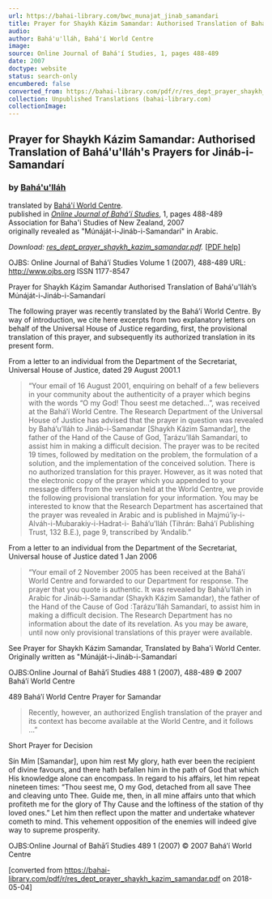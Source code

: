 ```yaml
---
url: https://bahai-library.com/bwc_munajat_jinab_samandari
title: Prayer for Shaykh Kázim Samandar: Authorised Translation of Bahá'u'lláh's Prayers for Jináb-i-Samandarí
audio: 
author: Bahá'u'lláh, Bahá'í World Centre
image: 
source: Online Journal of Bahá'í Studies, 1, pages 488-489
date: 2007
doctype: website
status: search-only
encumbered: false
converted_from: https://bahai-library.com/pdf/r/res_dept_prayer_shaykh_kazim_samandar.pdf
collection: Unpublished Translations (bahai-library.com)
collectionImage: 
---
```



## Prayer for Shaykh Kázim Samandar: Authorised Translation of Bahá'u'lláh's Prayers for Jináb-i-Samandarí

### by [Bahá'u'lláh](https://bahai-library.com/author/Bahá'u'lláh)

translated by [Bahá'í World Centre](https://bahai-library.com/author/Bahá'í%20World%20Centre).  
published in [_Online Journal of Bahá'í Studies_](https://bahai-library.com/series/OJBS), 1, pages 488-489  
Association for Baha'i Studies of New Zealand, 2007  
originally revealed as "Múnáját-i-Jináb-i-Samandarí" in Arabic.


_Download: [res\_dept\_prayer\_shaykh\_kazim_samandar.pdf](https://bahai-library.com/pdf/r/res_dept_prayer_shaykh_kazim_samandar.pdf)._ \[[PDF help](https://bahai-library.com/pdf/)\]


OJBS: Online Journal of Bahá’í Studies                                  Volume 1 (2007), 488-489
URL: http://www.ojbs.org                                                        ISSN 1177-8547

Prayer for Shaykh Káẓim Samandar
Authorised Translation of Bahá'u'lláh’s Múnáját-i-Jináb-i-Samandarí

The following prayer was recently translated by the Bahá’í World Centre.
By way of introduction, we cite here excerpts from two explanatory letters
on behalf of the Universal House of Justice regarding, first, the provisional
translation of this prayer, and subsequently its authorized translation in its
present form.

From a letter to an individual from the Department of the Secretariat,
Universal House of Justice, dated 29 August 2001.1

> “Your email of 16 August 2001, enquiring on behalf of a few
> believers in your community about the authenticity of a prayer which
> begins with the words “O my God! Thou seest me detached...”, was
> received at the Bahá’í World Centre. The Research Department of the
> Universal House of Justice has advised that the prayer in question
> was revealed by Bahá’u’lláh to Jináb-i-Samandar [Shaykh Kázim
> Samandar], the father of the Hand of the Cause of God, Ṭarázu’lláh
> Samandarí, to assist him in making a difficult decision. The prayer
> was to be recited 19 times, followed by meditation on the problem,
> the formulation of a solution, and the implementation of the
> conceived solution. There is no authorized translation for this prayer.
> However, as it was noted that the electronic copy of the prayer which
> you appended to your message differs from the version held at the
> World Centre, we provide the following provisional translation for
> your information. You may be interested to know that the Research
> Department has ascertained that the prayer was revealed in Arabic
> and is published in Majmú’iy-i-Alváh-i-Mubarakiy-i-Hadrat-i-
> Bahá’u’lláh (Tihrán: Bahá’í Publishing Trust, 132 B.E.), page 9,
> transcribed by ’Andalib.”

From a letter to an individual from the Department of the Secretariat,
Universal house of Justice dated 1 Jan 2006

> “Your email of 2 November 2005 has been received at the Bahá’í
> World Centre and forwarded to our Department for response. The
> prayer that you quote is authentic. It was revealed by Bahá’u’lláh in
> Arabic for Jináb-i-Samandar (Shaykh Káẓim Samandar), the father
> of the Hand of the Cause of God :Ṭarázu’lláh Samandarí, to assist
> him in making a difficult decision. The Research Department has no
> information about the date of its revelation. As you may be aware,
> until now only provisional translations of this prayer were available.

See Prayer for Shaykh Kázim Samandar, Translated by Baha'i World Center.
Originally written as "Múnáját-i-Jináb-i-Samandarí

OJBS:Online Journal of Bahā’ī Studies              488                                1 (2007), 488-489
© 2007 Bahá’í World Centre

489         Bahá’í World Centre                       Prayer for Samandar

> Recently, however, an authorized English translation of the prayer
> and its context has become available at the World Centre, and it
> follows …”

Short Prayer for Decision

Sín Mím [Samandar], upon him rest My glory, hath ever been the recipient
of divine favours, and there hath befallen him in the path of God that which
His knowledge alone can encompass. In regard to his affairs, let him repeat
nineteen times: “Thou seest me, O my God, detached from all save Thee
and cleaving unto Thee. Guide me, then, in all mine affairs unto that which
profiteth me for the glory of Thy Cause and the loftiness of the station of thy
loved ones.” Let him then reflect upon the matter and undertake whatever
cometh to mind. This vehement opposition of the enemies will indeed give
way to supreme prosperity.

OJBS:Online Journal of Bahā’ī Studies   489                              1 (2007)
© 2007 Bahá’í World Centre


[converted from https://bahai-library.com/pdf/r/res_dept_prayer_shaykh_kazim_samandar.pdf on 2018-05-04]



